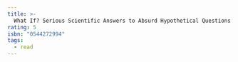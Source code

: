 ```yaml
---
title: >-
  What If? Serious Scientific Answers to Absurd Hypothetical Questions (What If?, #1)
rating: 5
isbn: "0544272994"
tags:
  - read
---
```


